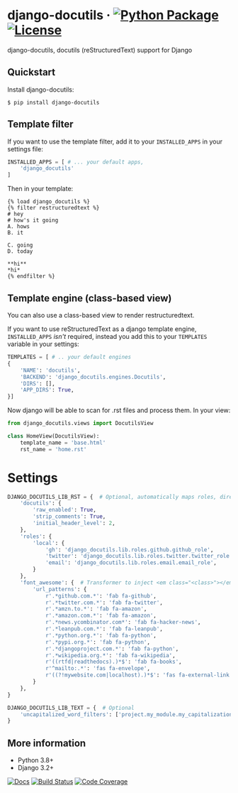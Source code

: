 # django-docutils &middot; [![Python Package](https://img.shields.io/pypi/v/django-docutils.svg)](https://pypi.org/project/django-docutils/) [![License](https://img.shields.io/github/license/tony/django-docutils.svg)](https://github.com/tony/django-docutils/blob/master/LICENSE)

django-docutils, docutils (reStructuredText) support for Django

## Quickstart

Install django-docutils:

```console
$ pip install django-docutils
```

## Template filter

If you want to use the template filter, add it to your `INSTALLED_APPS` in your settings file:

```python
INSTALLED_APPS = [ # ... your default apps,
    'django_docutils'
]
```

Then in your template:

```django
{% load django_docutils %}
{% filter restructuredtext %}
# hey
# how's it going
A. hows
B. it

C. going
D. today

**hi**
*hi*
{% endfilter %}
```

## Template engine (class-based view)

You can also use a class-based view to render restructuredtext.

If you want to use reStructuredText as a django template engine, `INSTALLED_APPS` _isn't_ required,
instead you add this to your `TEMPLATES` variable in your settings:

```python
TEMPLATES = [ # .. your default engines
{
    'NAME': 'docutils',
    'BACKEND': 'django_docutils.engines.Docutils',
    'DIRS': [],
    'APP_DIRS': True,
}]
```

Now django will be able to scan for .rst files and process them. In your view:

```python
from django_docutils.views import DocutilsView

class HomeView(DocutilsView):
    template_name = 'base.html'
    rst_name = 'home.rst'
```

# Settings

```python
DJANGO_DOCUTILS_LIB_RST = {  # Optional, automatically maps roles, directives and transformers
    'docutils': {
        'raw_enabled': True,
        'strip_comments': True,
        'initial_header_level': 2,
    },
    'roles': {
        'local': {
            'gh': 'django_docutils.lib.roles.github.github_role',
            'twitter': 'django_docutils.lib.roles.twitter.twitter_role',
            'email': 'django_docutils.lib.roles.email.email_role',
        }
    },
    'font_awesome': {  # Transformer to inject <em class="<class>"></em>
        'url_patterns': {
            r'.*github.com.*': 'fab fa-github',
            r'.*twitter.com.*': 'fab fa-twitter',
            r'.*amzn.to.*': 'fab fa-amazon',
            r'.*amazon.com.*': 'fab fa-amazon',
            r'.*news.ycombinator.com*': 'fab fa-hacker-news',
            r'.*leanpub.com.*': 'fab fa-leanpub',
            r'.*python.org.*': 'fab fa-python',
            r'.*pypi.org.*': 'fab fa-python',
            r'.*djangoproject.com.*': 'fab fa-python',
            r'.*wikipedia.org.*': 'fab fa-wikipedia',
            r'((rtfd|readthedocs).)*$': 'fab fa-books',
            r'^mailto:.*': 'fas fa-envelope',
            r'((?!mywebsite.com|localhost).)*$': 'fas fa-external-link',
        }
    },
}

DJANGO_DOCUTILS_LIB_TEXT = {  # Optional
    'uncapitalized_word_filters': ['project.my_module.my_capitalization_fn']
}
```

## More information

- Python 3.8+
- Django 3.2+

[![Docs](https://github.com/tony/django-docutils/workflows/docs/badge.svg)](https://github.com/tony/django-docutils/actions?query=workflow%3A%22Docs%22)
[![Build Status](https://github.com/tony/django-docutils/workflows/tests/badge.svg)](https://github.com/tony/django-docutils/actions?query=workflow%3A%22tests%22)
[![Code Coverage](https://codecov.io/gh/tony/django-docutils/branch/master/graph/badge.svg)](https://codecov.io/gh/tony/django-docutils)

